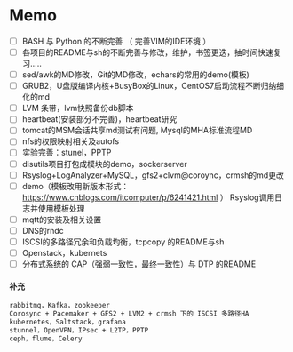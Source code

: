 # Memo

- [ ] BASH 与 Python 的不断完善 （ 完善VIM的IDE环境 ）
- [ ] 各项目的README与sh的不断完善与修改，维护，书签更迭，抽时间快速复习.....
- [ ] sed/awk的MD修改，Git的MD修改，echars的常用的demo(模板)
- [ ] GRUB2，U盘版编译内核+BusyBox的Linux，CentOS7启动流程不断归纳细化的md
- [ ] LVM 条带，lvm快照备份db脚本
- [ ] heartbeat(安装部分不完善)，heartbeat研究
- [ ] tomcat的MSM会话共享md测试有问题, Mysql的MHA标准流程MD
- [ ] nfs的权限映射相关及autofs
- [ ] 实验完善：stunel，PPTP
- [ ] disutils项目打包成模块的demo，sockerserver
- [ ] Rsyslog+LogAnalyzer+MySQL，gfs2+clvm@coroync，crmsh的md更改
- [ ] demo（模板改用新版本形式：https://www.cnblogs.com/itcomputer/p/6241421.html ） Rsyslog调用日志并使用模板处理
- [ ] mqtt的安装及相关设置
- [ ] DNS的rndc
- [ ] ISCSI的多路径冗余和负载均衡，tcpcopy 的README与sh
- [ ] Openstack，kubernets
- [ ] 分布式系统的 CAP（强弱一致性，最终一致性）与 DTP 的README

#### 补充
```txt
rabbitmq，Kafka，zookeeper
Corosync + Pacemaker + GFS2 + LVM2 + crmsh 下的 ISCSI 多路径HA
kubernetes，Saltstack，grafana
stunnel，OpenVPN，IPsec + L2TP，PPTP
ceph，flume，Celery
```
